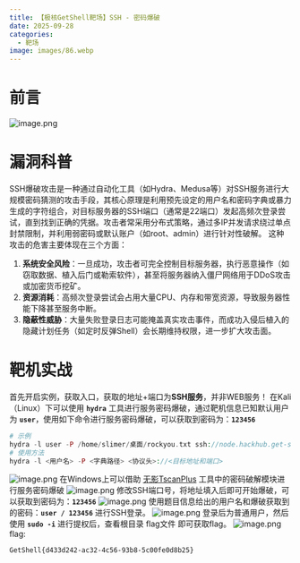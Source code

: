 ```yaml
---
title: 【极核GetShell靶场】SSH - 密码爆破
date: 2025-09-28
categories:
  - 靶场
image: images/86.webp
---
```

# 前言
![image.png](https://blogslimer.oss-cn-shanghai.aliyuncs.com/blog/20250928112134.png)
# 漏洞科普
SSH爆破攻击是一种通过自动化工具（如Hydra、Medusa等）对SSH服务进行大规模密码猜测的攻击手段，其核心原理是利用预先设定的用户名和密码字典或暴力生成的字符组合，对目标服务器的SSH端口（通常是22端口）发起高频次登录尝试，直到找到正确的凭据。攻击者常采用分布式策略，通过多IP并发请求绕过单点封禁限制，并利用弱密码或默认账户（如root、admin）进行针对性破解。
这种攻击的危害主要体现在三个方面：
1. ​**​系统安全风险​**​：一旦成功，攻击者可完全控制目标服务器，执行恶意操作（如窃取数据、植入后门或勒索软件），甚至将服务器纳入僵尸网络用于DDoS攻击或加密货币挖矿。
2. ​**​资源消耗​**​：高频次登录尝试会占用大量CPU、内存和带宽资源，导致服务器性能下降甚至服务中断。
3. ​**​隐蔽性威胁​**​：大量失败登录日志可能掩盖真实攻击事件，而成功入侵后植入的隐藏计划任务（如定时反弹Shell）会长期维持权限，进一步扩大攻击面。
# 靶机实战
首先开启实例，获取入口，获取的地址+端口为**SSH服务**，并非WEB服务！
在Kali（Linux）下可以使用 **`hydra`** 工具进行服务密码爆破，通过靶机信息已知默认用户为 **`user`**，使用如下命令进行服务密码爆破，可以获取到密码为：**`123456`**
```php
# 示例
hydra -l user -P /home/slimer/桌面/rockyou.txt ssh://node.hackhub.get-shell.com:59313
# 使用方法
hydra -l <用户名> -P <字典路径> <协议头>://<目标地址和端口>
```
![image.png](https://blogslimer.oss-cn-shanghai.aliyuncs.com/blog/20250928112640.png)
在Windows上可以借助 [无影TscanPlus](https://get-shell.com/2388.html) 工具中的密码破解模块进行服务密码爆破
![image.png](https://blogslimer.oss-cn-shanghai.aliyuncs.com/blog/20250928112732.png)
修改SSH端口号，将地址填入后即可开始爆破，可以获取到密码为：**`123456`**
![image.png](https://blogslimer.oss-cn-shanghai.aliyuncs.com/blog/20250928113148.png)
使用题目信息给出的用户名和爆破获取到的密码：**`user / 123456`** 进行SSH登录。
![image.png](https://blogslimer.oss-cn-shanghai.aliyuncs.com/blog/20250928113005.png)
登录后为普通用户，然后使用 **`sudo -i`** 进行提权后，查看根目录 flag文件 即可获取flag。
![image.png](https://blogslimer.oss-cn-shanghai.aliyuncs.com/blog/20250928113105.png)
flag:
```
GetShell{d433d242-ac32-4c56-93b8-5c00fe0d8b25}
```